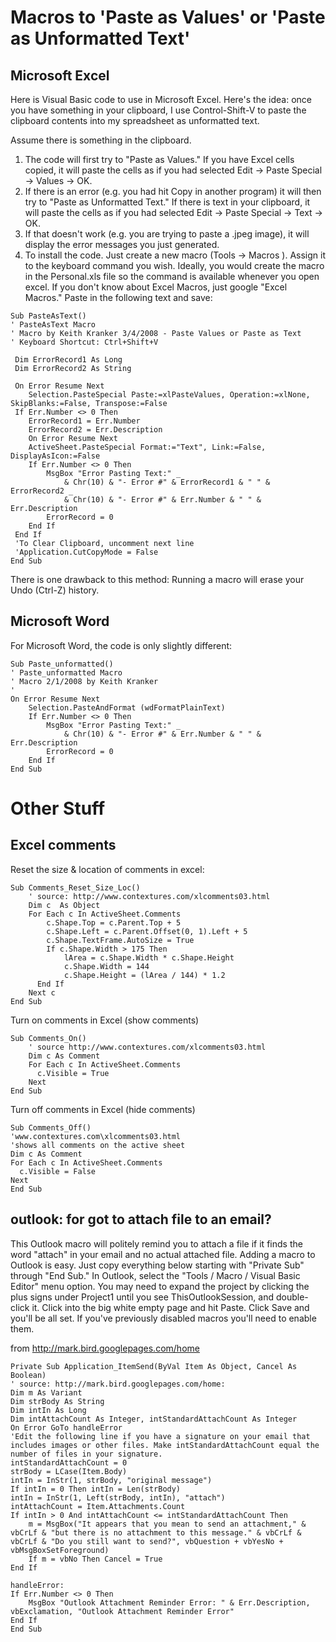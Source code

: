 

# Macros to 'Paste as Values' or 'Paste as Unformatted Text' #
## Microsoft Excel ##
Here is Visual Basic code to use in Microsoft Excel.  Here's the idea: once you have something in your clipboard, I use Control-Shift-V to paste the clipboard contents into my spreadsheet as unformatted text.

Assume there is something in the clipboard.
  1. The code will first try to "Paste as Values." If you have Excel cells copied, it will paste the cells as if you had selected Edit -> Paste Special -> Values -> OK.
  1. If there is an error (e.g. you had hit Copy in another program) it will then try to "Paste as Unformatted Text."  If there is text in your clipboard, it will paste the cells as if you had selected Edit -> Paste Special -> Text -> OK.
  1. If that doesn't work (e.g. you are trying to paste a .jpeg image), it will display the error messages you just generated.
  1. To install the code.  Just create a new macro (Tools -> Macros ).  Assign it to the keyboard command you wish.  Ideally, you would create the macro in the Personal.xls file so the command is available whenever you open excel.  If you don't know about Excel Macros, just google "Excel Macros."  Paste in the following text and save:

```
Sub PasteAsText()
' PasteAsText Macro
' Macro by Keith Kranker 3/4/2008 - Paste Values or Paste as Text
' Keyboard Shortcut: Ctrl+Shift+V

 Dim ErrorRecord1 As Long
 Dim ErrorRecord2 As String

 On Error Resume Next
    Selection.PasteSpecial Paste:=xlPasteValues, Operation:=xlNone, SkipBlanks:=False, Transpose:=False
 If Err.Number <> 0 Then
    ErrorRecord1 = Err.Number
    ErrorRecord2 = Err.Description
    On Error Resume Next
    ActiveSheet.PasteSpecial Format:="Text", Link:=False, DisplayAsIcon:=False
    If Err.Number <> 0 Then
        MsgBox "Error Pasting Text:" _
            & Chr(10) & "- Error #" & ErrorRecord1 & " " & ErrorRecord2 _
            & Chr(10) & "- Error #" & Err.Number & " " & Err.Description
        ErrorRecord = 0
    End If
 End If
 'To Clear Clipboard, uncomment next line
 'Application.CutCopyMode = False
End Sub
```


There is one drawback to this method: Running a macro will erase your Undo (Ctrl-Z) history.

## Microsoft Word ##
For Microsoft Word, the code is only slightly different:

```
Sub Paste_unformatted()
' Paste_unformatted Macro
' Macro 2/1/2008 by Keith Kranker
'
On Error Resume Next
    Selection.PasteAndFormat (wdFormatPlainText)
    If Err.Number <> 0 Then
        MsgBox "Error Pasting Text:" _
            & Chr(10) & "- Error #" & Err.Number & " " & Err.Description
        ErrorRecord = 0
    End If
End Sub
```


# Other Stuff #

## Excel comments ##

Reset the size & location of comments in excel:

```
Sub Comments_Reset_Size_Loc()
	' source: http://www.contextures.com/xlcomments03.html
    Dim c  As Object
    For Each c In ActiveSheet.Comments
        c.Shape.Top = c.Parent.Top + 5
        c.Shape.Left = c.Parent.Offset(0, 1).Left + 5
        c.Shape.TextFrame.AutoSize = True
        If c.Shape.Width > 175 Then
            lArea = c.Shape.Width * c.Shape.Height
            c.Shape.Width = 144
            c.Shape.Height = (lArea / 144) * 1.2
      End If
    Next c
End Sub
```

Turn on comments in Excel (show comments)

```
Sub Comments_On()
    ' source http://www.contextures.com/xlcomments03.html
    Dim c As Comment
    For Each c In ActiveSheet.Comments
      c.Visible = True
    Next
End Sub
```

Turn off comments in Excel (hide comments)

```
Sub Comments_Off()
'www.contextures.com\xlcomments03.html
'shows all comments on the active sheet
Dim c As Comment
For Each c In ActiveSheet.Comments
  c.Visible = False
Next
End Sub
```

## outlook:  for got to attach file to an email? ##


This Outlook macro will politely remind you to attach a file if it finds the word "attach" in your email and no actual attached file.
Adding a macro to Outlook is easy. Just copy everything below starting with "Private Sub" through "End Sub." In Outlook, select the "Tools / Macro / Visual Basic Editor" menu option. You may need to expand the project by clicking the plus signs under Project1 until you see ThisOutlookSession, and double-click it. Click into the big white empty page and hit Paste.
Click Save and you'll be all set. If you've previously disabled macros you'll need to enable them.

from http://mark.bird.googlepages.com/home

```
Private Sub Application_ItemSend(ByVal Item As Object, Cancel As Boolean)
' source: http://mark.bird.googlepages.com/home:
Dim m As Variant
Dim strBody As String
Dim intIn As Long
Dim intAttachCount As Integer, intStandardAttachCount As Integer
On Error GoTo handleError
'Edit the following line if you have a signature on your email that includes images or other files. Make intStandardAttachCount equal the number of files in your signature.
intStandardAttachCount = 0
strBody = LCase(Item.Body)
intIn = InStr(1, strBody, "original message")
If intIn = 0 Then intIn = Len(strBody)
intIn = InStr(1, Left(strBody, intIn), "attach")
intAttachCount = Item.Attachments.Count
If intIn > 0 And intAttachCount <= intStandardAttachCount Then
    m = MsgBox("It appears that you mean to send an attachment," & vbCrLf & "but there is no attachment to this message." & vbCrLf & vbCrLf & "Do you still want to send?", vbQuestion + vbYesNo + vbMsgBoxSetForeground)
    If m = vbNo Then Cancel = True
End If

handleError:
If Err.Number <> 0 Then
    MsgBox "Outlook Attachment Reminder Error: " & Err.Description, vbExclamation, "Outlook Attachment Reminder Error"
End If
End Sub

```
